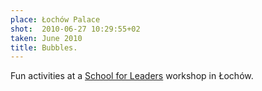 ```yaml
---
place: Łochów Palace
shot:  2010-06-27 10:29:55+02
taken: June 2010
title: Bubbles.
---
```


Fun activities at a [School for Leaders](http://szkola-liderow.pl/home.php) workshop in Łochów.
